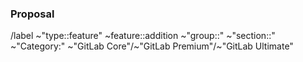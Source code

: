 <!-- This template is a great use for issues that are feature::additions or technical tasks for larger issues.-->

### Proposal

<!-- Use this section to explain the feature and how it will work. It can be helpful to add technical details, design proposals, and links to related epics or issues. -->

<!-- Consider adding related issues and epics to this issue. You can also reference the Feature Proposal Template (https://gitlab.com/gitlab-org/gitlab/-/blob/master/.gitlab/issue_templates/Feature%20proposal%20-%20detailed.md) for additional details to consider adding to this issue. Additionally, as a data oriented organization, when your feature exits planning breakdown, consider adding the `What does success look like, and how can we measure that?` section.
-->

<!-- Label reminders
Use the following resources to find the appropriate labels:
- https://gitlab.com/gitlab-org/gitlab/-/labels
- https://about.gitlab.com/handbook/product/categories/features/
-->

/label ~"type::feature" ~feature::addition ~"group::" ~"section::" ~"Category:" ~"GitLab Core"/~"GitLab Premium"/~"GitLab Ultimate"

